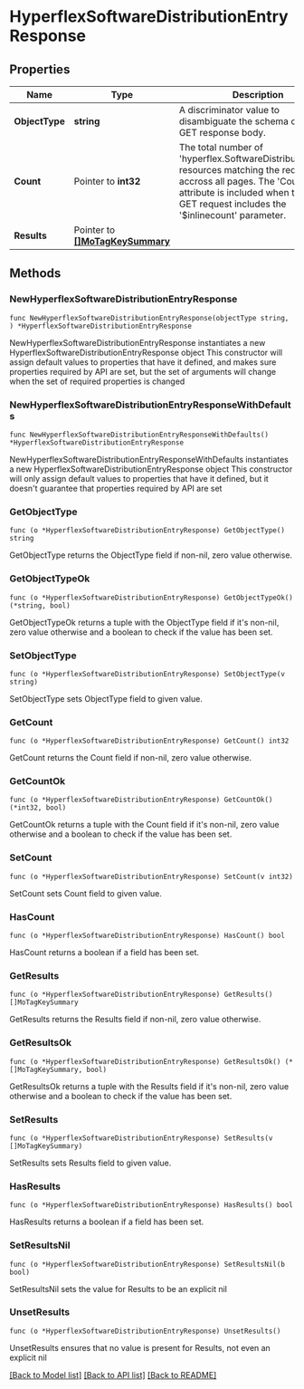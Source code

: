 # HyperflexSoftwareDistributionEntryResponse

## Properties

Name | Type | Description | Notes
------------ | ------------- | ------------- | -------------
**ObjectType** | **string** | A discriminator value to disambiguate the schema of a HTTP GET response body. | 
**Count** | Pointer to **int32** | The total number of &#39;hyperflex.SoftwareDistributionEntry&#39; resources matching the request, accross all pages. The &#39;Count&#39; attribute is included when the HTTP GET request includes the &#39;$inlinecount&#39; parameter. | [optional] 
**Results** | Pointer to [**[]MoTagKeySummary**](MoTagKeySummary.md) |  | [optional] 

## Methods

### NewHyperflexSoftwareDistributionEntryResponse

`func NewHyperflexSoftwareDistributionEntryResponse(objectType string, ) *HyperflexSoftwareDistributionEntryResponse`

NewHyperflexSoftwareDistributionEntryResponse instantiates a new HyperflexSoftwareDistributionEntryResponse object
This constructor will assign default values to properties that have it defined,
and makes sure properties required by API are set, but the set of arguments
will change when the set of required properties is changed

### NewHyperflexSoftwareDistributionEntryResponseWithDefaults

`func NewHyperflexSoftwareDistributionEntryResponseWithDefaults() *HyperflexSoftwareDistributionEntryResponse`

NewHyperflexSoftwareDistributionEntryResponseWithDefaults instantiates a new HyperflexSoftwareDistributionEntryResponse object
This constructor will only assign default values to properties that have it defined,
but it doesn't guarantee that properties required by API are set

### GetObjectType

`func (o *HyperflexSoftwareDistributionEntryResponse) GetObjectType() string`

GetObjectType returns the ObjectType field if non-nil, zero value otherwise.

### GetObjectTypeOk

`func (o *HyperflexSoftwareDistributionEntryResponse) GetObjectTypeOk() (*string, bool)`

GetObjectTypeOk returns a tuple with the ObjectType field if it's non-nil, zero value otherwise
and a boolean to check if the value has been set.

### SetObjectType

`func (o *HyperflexSoftwareDistributionEntryResponse) SetObjectType(v string)`

SetObjectType sets ObjectType field to given value.


### GetCount

`func (o *HyperflexSoftwareDistributionEntryResponse) GetCount() int32`

GetCount returns the Count field if non-nil, zero value otherwise.

### GetCountOk

`func (o *HyperflexSoftwareDistributionEntryResponse) GetCountOk() (*int32, bool)`

GetCountOk returns a tuple with the Count field if it's non-nil, zero value otherwise
and a boolean to check if the value has been set.

### SetCount

`func (o *HyperflexSoftwareDistributionEntryResponse) SetCount(v int32)`

SetCount sets Count field to given value.

### HasCount

`func (o *HyperflexSoftwareDistributionEntryResponse) HasCount() bool`

HasCount returns a boolean if a field has been set.

### GetResults

`func (o *HyperflexSoftwareDistributionEntryResponse) GetResults() []MoTagKeySummary`

GetResults returns the Results field if non-nil, zero value otherwise.

### GetResultsOk

`func (o *HyperflexSoftwareDistributionEntryResponse) GetResultsOk() (*[]MoTagKeySummary, bool)`

GetResultsOk returns a tuple with the Results field if it's non-nil, zero value otherwise
and a boolean to check if the value has been set.

### SetResults

`func (o *HyperflexSoftwareDistributionEntryResponse) SetResults(v []MoTagKeySummary)`

SetResults sets Results field to given value.

### HasResults

`func (o *HyperflexSoftwareDistributionEntryResponse) HasResults() bool`

HasResults returns a boolean if a field has been set.

### SetResultsNil

`func (o *HyperflexSoftwareDistributionEntryResponse) SetResultsNil(b bool)`

 SetResultsNil sets the value for Results to be an explicit nil

### UnsetResults
`func (o *HyperflexSoftwareDistributionEntryResponse) UnsetResults()`

UnsetResults ensures that no value is present for Results, not even an explicit nil

[[Back to Model list]](../README.md#documentation-for-models) [[Back to API list]](../README.md#documentation-for-api-endpoints) [[Back to README]](../README.md)


